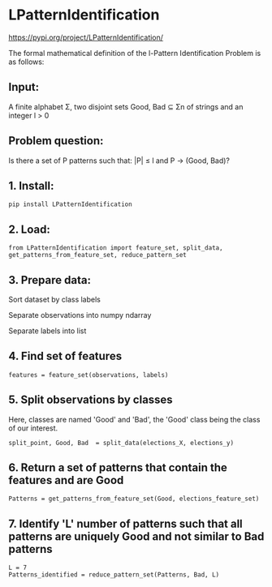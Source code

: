 # LPatternIdentification


https://pypi.org/project/LPatternIdentification/


The formal mathematical definition of the l-Pattern Identification Problem is as follows:

## Input:

A finite alphabet Σ, two disjoint sets Good, Bad ⊆ Σn of strings and an integer l > 0

## Problem question:

Is there a set of P patterns such that: |P| ≤ l and P → (Good, Bad)?


## 1. Install:

```
pip install LPatternIdentification
```

## 2. Load:

```
from LPatternIdentification import feature_set, split_data, get_patterns_from_feature_set, reduce_pattern_set
```

## 3. Prepare data:

Sort dataset by class labels

Separate observations into numpy ndarray

Separate labels into list

## 4. Find set of features

```
features = feature_set(observations, labels)
```

## 5. Split observations by classes 

Here, classes are named 'Good' and 'Bad', the 'Good' class being the class of our interest.

```
split_point, Good, Bad  = split_data(elections_X, elections_y)
```

## 6. Return a set of patterns that contain the features and are Good

```
Patterns = get_patterns_from_feature_set(Good, elections_feature_set)
```

## 7. Identify 'L' number of patterns such that all patterns are uniquely Good and not similar to Bad patterns

```
L = 7
Patterns_identified = reduce_pattern_set(Patterns, Bad, L)
```